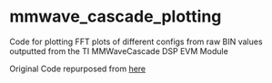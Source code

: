 # mmwave_cascade_plotting

Code for plotting FFT plots of different configs from raw BIN values outputted from the TI MMWaveCascade DSP EVM Module

Original Code repurposed from [here](https://github.com/azinke/mmwave-repack)
